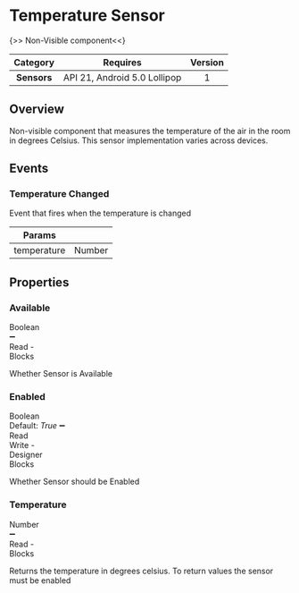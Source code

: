 # Temperature Sensor

{>> Non-Visible component<<}

| Category | Requires | Version |
|:--------:|:-------:|:--------:|
|**Sensors**|<span class="chip chip-any">API 21, Android 5.0 Lollipop</span>|<span class="chip chip-number">1</span>|

## Overview

Non-visible component that measures the temperature of the air in the room in degrees Celsius. This sensor implementation varies across devices.

## Events

### Temperature Changed

Event that fires when the temperature is changed

<div class="block" ai2-block="event" not-rendered="true" value="%7B%22componentName%22:%20%22Temperature%20Sensor%22,%20%22name%22:%20%22Temperature%20Changed%22,%20%22param%22:%20%5B%22temperature%22%5D%7D"></div>

| Params | []() |
|--------|------|
|temperature|<span class="chip chip-number">Number</span>|

## Properties

### Available

<span style="user-select: none; white-space:pre-wrap;"><span class="chip chip-boolean">Boolean</span> :heavy_minus_sign: <span class="chip chip-rw">Read</span>  - <span class="chip chip-bd">Blocks</span></span>

Whether Sensor is Available

<div class="block" ai2-block="property" not-rendered="true" value="%7B%22componentName%22:%20%22Temperature%20Sensor%22,%20%22name%22:%20%22Available%22,%20%22getter%22:%20true%7D"></div>

### Enabled

<span style="user-select: none; white-space:pre-wrap;"><span class="chip chip-boolean">Boolean</span> <span class="chip chip-boolean">Default: <i>True</i></span> :heavy_minus_sign: <span class="chip chip-rw">Read</span> <span class="chip chip-rw">Write</span>  - <span class="chip chip-bd">Designer</span> <span class="chip chip-bd">Blocks</span></span>

Whether Sensor should be Enabled

<div class="block" ai2-block="property" not-rendered="true" value="%7B%22componentName%22:%20%22Temperature%20Sensor%22,%20%22name%22:%20%22Enabled%22,%20%22getter%22:%20true%7D"></div>
<div class="block" ai2-block="property" not-rendered="true" value="%7B%22componentName%22:%20%22Temperature%20Sensor%22,%20%22name%22:%20%22Enabled%22,%20%22getter%22:%20false%7D"></div>

### Temperature

<span style="user-select: none; white-space:pre-wrap;"><span class="chip chip-number">Number</span> :heavy_minus_sign: <span class="chip chip-rw">Read</span>  - <span class="chip chip-bd">Blocks</span></span>

Returns the temperature in degrees celsius. To return values the sensor must be enabled

<div class="block" ai2-block="property" not-rendered="true" value="%7B%22componentName%22:%20%22Temperature%20Sensor%22,%20%22name%22:%20%22Temperature%22,%20%22getter%22:%20true%7D"></div>
